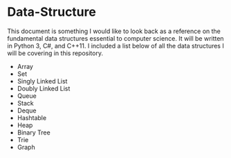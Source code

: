 # Data-Structure

This document is something I would like to look back as a reference on the fundamental data structures essential to computer science. It will be written in Python 3, C#, and C++11. I included a list below of all the data structures I will be covering in this repository.

- Array
- Set
- Singly Linked List
- Doubly Linked List
- Queue
- Stack
- Deque
- Hashtable
- Heap
- Binary Tree
- Trie
- Graph
